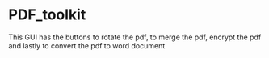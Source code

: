 # PDF_toolkit
This GUI has the buttons to rotate the pdf, to merge the pdf, encrypt the pdf and lastly to convert the pdf to word document
